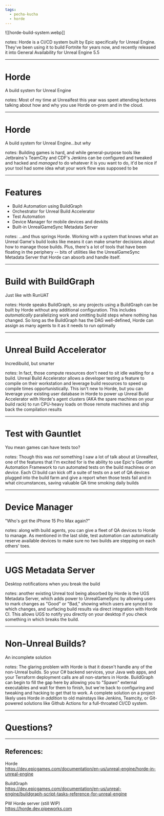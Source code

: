 ```yaml
---
tags:
  - pecha-kucha
  - horde
---
```


![[horde-build-system.webp]]

notes: Horde is a CI/CD system built by Epic specifically for Unreal Engine. They've been using it to build Fortnite for years now, and recently released it into General Availability for Unreal Engine 5.5

---
# Horde

A build system for Unreal Engine

notes: Most of my time at Unrealfest this year was spent attending lectures talking about how and why you use Horde on-prem and in the cloud.

---

# Horde

A build system for Unreal Engine...but *why*

notes: Building games is hard, and while general-purpose tools like Jetbrains's TeamCity and CDF's Jenkins can be configured and tweaked and hacked and *managed* to do whatever it is you want to do, it'd be nice if your tool had some idea what your work flow was supposed to be

---
# Features

- Build Automation using BuildGraph
- Orchestrator for Unreal Build Accelerator
- Test Automation
- Device Manager for mobile devices and devkits
- Built-in UnrealGameSync Metadata Server

notes: ...and thus springs Horde. Working with a system that knows what an Unreal Game's build looks like means it can make smarter decisions about how to manage those builds. Plus, there's a lot of tools that have been floating in the periphery -- bits of utilities like the UnrealGameSync Metadata Server that Horde can absorb and handle itself.

---
# Build with BuildGraph

Just like with RunUAT

notes: Horde speaks BuildGraph, so any projects using a BuildGraph can be built by Horde without any additional configuration. This includes *automatically* parallelizing work and omitting build steps where nothing has changed. So long as the BuildGraph has the DAG well-defined, Horde can assign as many agents to it as it needs to run optimally

---
# Unreal Build Accelerator

Incredibuild, but smarter

notes: In fact, those compute resources don't need to sit idle waiting for a build. Unreal Build Accelerator allows a developer testing a feature to compile on their workstation and leverage build resources to speed up compile times opportunistically. This isn't new to Horde, but you can leverage your existing user database in Horde to power up Unreal Build Accelerator with Horde's agent clusters (AKA the spare machines on your build rack) to run CPU-heavy loads on those remote machines and ship back the compilation results

---
# Test with Gauntlet

You mean games can have tests too?

notes: Though this was *not* something I saw a lot of talk about at Unrealfest, one of the features that I'm excited for is the ability to use Epic's Gauntlet Automation Framework to run automated tests on the build machines *or on device*. Each CI build can kick off a suite of tests on a set of QA devices plugged into the build farm and give a report when those tests fail and in what circumstances, saving valuable QA time smoking daily builds

---
# Device Manager

"Who's got the iPhone 15 Pro Max again?"

notes: along with build agents, you can give a fleet of QA devices to Horde to manage. As mentioned in the last slide, test automation can automatically reserve available devices to make sure no two builds are stepping on each others' toes.

---

# UGS Metadata Server

Desktop notifications when you break the build

notes: another existing Unreal tool being absorbed by Horde is the UGS Metadata Server, which adds power to UnrealGameSync by allowing users to mark changes as "Good" or "Bad," showing which users are synced to which changes, and surfacing build results via direct integration with Horde CI. This allows UGS to notify you directly on your desktop if you check something in which breaks the build.

---

# Non-Unreal Builds?

An incomplete solution

notes: The glaring problem with Horde is that it doesn't handle any of the non-Unreal builds. So your C# backend services, your Java web apps, and your Terraform deployment calls are all non-starters in Horde. BuildGraph can begin to fill the gap here by allowing you to "Spawn" external executables and wait for them to finish, but we're back to configuring and tweaking and hacking to get that to work. A complete solution on a project likely uses Horde *in addition* to old mainstays like Jenkins, Teamcity, or Git-powered solutions like Github Actions for a full-throated CI/CD system.

---

# Questions?

---

## References:

Horde  
https://dev.epicgames.com/documentation/en-us/unreal-engine/horde-in-unreal-engine

BuildGraph  
https://dev.epicgames.com/documentation/en-us/unreal-engine/buildgraph-script-tasks-reference-for-unreal-engine

PW Horde server (still WIP)  
https://horde.dev.pipeworks.com

